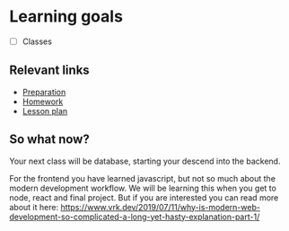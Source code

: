 # Learning goals

- [ ] Classes

## Relevant links

- [Preparation](preparation.md)
- [Homework](/homework-projects/readme.md)
- [Lesson plan](lesson-plan.md)

## So what now?

Your next class will be database, starting your descend into the backend.

For the frontend you have learned javascript, but not so much about the modern development workflow. We will be learning this when you get to node, react and final project. But if you are interested you can read more about it here: <https://www.vrk.dev/2019/07/11/why-is-modern-web-development-so-complicated-a-long-yet-hasty-explanation-part-1/>
